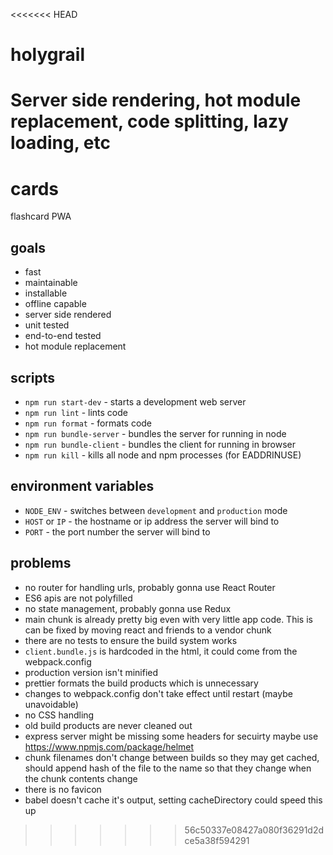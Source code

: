 <<<<<<< HEAD
# holygrail
Server side rendering, hot module replacement, code splitting, lazy loading, etc
=======
# cards

flashcard PWA

## goals

* fast
* maintainable
* installable
* offline capable
* server side rendered
* unit tested
* end-to-end tested
* hot module replacement

## scripts

* `npm run start-dev` - starts a development web server
* `npm run lint` - lints code
* `npm run format` - formats code
* `npm run bundle-server` - bundles the server for running in node
* `npm run bundle-client` - bundles the client for running in browser
* `npm run kill` - kills all node and npm processes (for EADDRINUSE)

## environment variables

* `NODE_ENV` - switches between `development` and `production` mode
* `HOST` or `IP` - the hostname or ip address the server will bind to
* `PORT` - the port number the server will bind to

## problems

* no router for handling urls, probably gonna use React Router
* ES6 apis are not polyfilled
* no state management, probably gonna use Redux
* main chunk is already pretty big even with very little app code. This is can be fixed by moving react and friends to a vendor chunk
* there are no tests to ensure the build system works
* `client.bundle.js` is hardcoded in the html, it could come from the webpack.config
* production version isn't minified
* prettier formats the build products which is unnecessary
* changes to webpack.config don't take effect until restart (maybe unavoidable)
* no CSS handling
* old build products are never cleaned out
* express server might be missing some headers for secuirty maybe use https://www.npmjs.com/package/helmet
* chunk filenames don't change between builds so they may get cached, should append hash of the file to the name so that they change when the chunk contents change
* there is no favicon
* babel doesn't cache it's output, setting cacheDirectory could speed this up
>>>>>>> 56c50337e08427a080f36291d2dce5a38f594291
